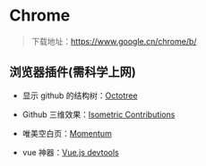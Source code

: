 # Chrome

> 下载地址：https://www.google.cn/chrome/b/

## 浏览器插件(需科学上网)

- 显示 github 的结构树：[Octotree](https://chrome.google.com/webstore/detail/octotree/bkhaagjahfmjljalopjnoealnfndnagc?hl=en-US)

- Github 三维效果：[Isometric Contributions](https://chrome.google.com/webstore/detail/isometric-contributions/mjoedlfflcchnleknnceiplgaeoegien)

- 唯美空白页：[Momentum](https://chrome.google.com/webstore/detail/momentum/laookkfknpbbblfpciffpaejjkokdgca)

- vue 神器：[Vue.js devtools](https://chrome.google.com/webstore/detail/vuejs-devtools/nhdogjmejiglipccpnnnanhbledajbpd)
